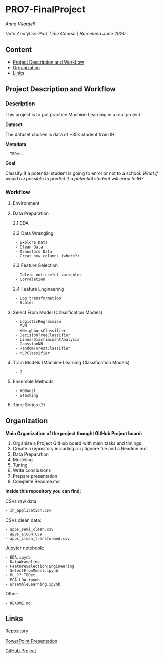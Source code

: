 # PRO7-FinalProject


*Anna Vilardell*

*Data Analytics-Part Time Course | Barcelona June 2020*



## Content
- [Project Description and Workflow](#Project_Description_and_Workflow)
- [Organization](#Organization)
- [Links](#Links)



## Project Description and Workflow


### Description

This project is to put practice Machine Learning in a real project.

**Dataset**

The dataset chosen is data of +35k student from IH.

**Metadata**
 
    - TBDet.


**Goal**

Classify if a potential student is going to enrol or not to a school. *What if would be possible to predict if a potential student will enrol to IH?*




### Workflow

1. Environment

2. Data Preparation

    2.1 EDA
    
    2.2 Data Wrangling
    
        - Explore Data
        - Clean Data
        - Transform Data
        - Creat new columns (where?)
    
    2.3 Feature Selection  
    
        - Delete not useful variables
        - Correlation      
    
    2.4 Feature Engineering
    
        - Log transformation
        - Scaler
        

3. Select From Model (Classification Models)
        
        - LogisticRegression
        - SVM
        - KNeighborsClassifier
        - DecisionTreeClassifier
        - LinearDiscriminantAnalysis
        - GaussianNB
        - RandomForestClassifier
        - MLPClassifier

4. Train Models (Machine Learning Classification Models)

        - ?
   
5. Ensemble Methods

        - XGBoost
        - Stacking

6. Time Series (?)


## Organization

**Main Organization of the project thought GitHub Project board:**

1. Organize a Project GitHub board with main tasks and timings
2. Create a repository including a .gitignore file and a Readme.md
3. Data Preparation
4. Modeling
5. Tuning
6. Write conclusions
7. Prepare presentation
7. Complete Readme.md


**Inside this repository you can find:**

CSVs raw data:

    - ih_application.csv

CSVs clean data:

    - apps_semi_clean.csv
    - apps_clean.csv
    - apps_clean_transformed.csv


Jupyter notebook:

    - EDA.ipynb
    - DataWrangling
    - FeatureSelection|Engineering
    - SelectFromModel.ipynb
    - ML_?? TBDet
    - PCA-LDA.ipynb
    - EnsembleLearning.ipynb


Other:

    - README.md



## Links 

[Repository](https://github.com/AnnaVilardell/PR07-FinalProject/tree/dev)

[PowerPoint Presentation](TBDet)

[GitHub Project](https://github.com/AnnaVilardell/PR07-FinalProject/projects/1?add_cards_query=is%3Aopen)
